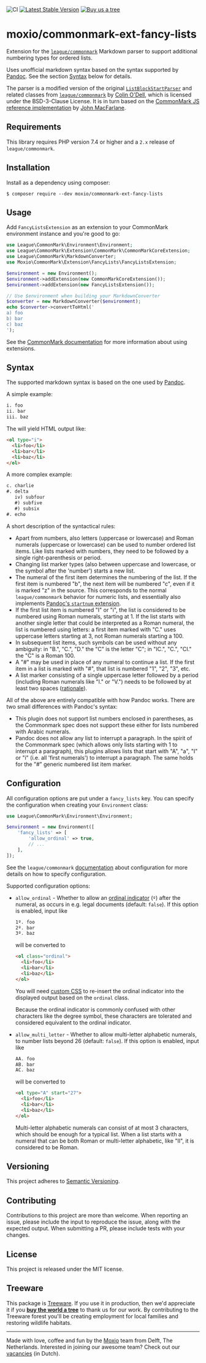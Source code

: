 ![CI](https://github.com/Moxio/commonmark-ext-fancy-lists/workflows/CI/badge.svg)
[![Latest Stable Version](https://poser.pugx.org/moxio/commonmark-ext-fancy-lists/v/stable)](https://packagist.org/packages/moxio/commonmark-ext-fancy-lists)
[![Buy us a tree](https://img.shields.io/badge/Treeware-%F0%9F%8C%B3-lightgreen)](https://plant.treeware.earth/Moxio/commonmark-ext-fancy-lists)

moxio/commonmark-ext-fancy-lists
================================
Extension for the [`league/commonmark`](https://github.com/thephpleague/commonmark)
Markdown parser to support additional numbering types for ordered lists.

Uses unofficial markdown syntax based on the syntax supported by
[Pandoc](https://pandoc.org/MANUAL.html#extension-fancy_lists). See the
section [Syntax](#syntax) below for details.

The parser is a modified version of the original [`ListBlockStartParser`](hhttps://github.com/thephpleague/commonmark/blob/2.3/src/Extension/CommonMark/Parser/Block/ListBlockStartParser.php)
and related classes from [`league/commonmark`](https://github.com/thephpleague/commonmark)
by [Colin O'Dell](https://github.com/colinodell), which is licensed
under the BSD-3-Clause License. It is in turn based on the
[CommonMark JS reference implementation](https://github.com/jgm/commonmark.js)
by [John MacFarlane](https://github.com/jgm).


Requirements
------------
This library requires PHP version 7.4 or higher and a `2.x` release of
`league/commonmark`.

Installation
------------
Install as a dependency using composer:
```
$ composer require --dev moxio/commonmark-ext-fancy-lists
```

Usage
-----
Add `FancyListsExtension` as an extension to your CommonMark environment
instance and you're good to go:
```php
use League\CommonMark\Environment\Environment;
use League\CommonMark\Extension\CommonMark\CommonMarkCoreExtension;
use League\CommonMark\MarkdownConverter;
use Moxio\CommonMark\Extension\FancyLists\FancyListsExtension;

$environment = new Environment();
$environment->addExtension(new CommonMarkCoreExtension());
$environment->addExtension(new FancyListsExtension());

// Use $environment when building your MarkdownConverter
$converter = new MarkdownConverter($environment);
echo $converter->convertToHtml('
a) foo
b) bar
c) baz
');
```
See the [CommonMark documentation](https://commonmark.thephpleague.com/2.3/extensions/overview/#usage)
for more information about using extensions.

Syntax
------
The supported markdown syntax is based on the one used by
[Pandoc](https://pandoc.org/MANUAL.html#extension-fancy_lists).

A simple example:
```markdown
i. foo
ii. bar
iii. baz
```
The will yield HTML output like:
```html
<ol type="i">
  <li>foo</li>
  <li>bar</li>
  <li>baz</li>
</ol>
```

A more complex example:
```markdown
c. charlie
#. delta
   iv) subfour
   #) subfive
   #) subsix
#. echo
```

A short description of the syntactical rules:

* Apart from numbers, also letters (uppercase or lowercase) and
  Roman numerals (uppercase or lowercase) can be used to number
  ordered list items. Like lists marked with numbers, they need to
  be followed by a single right-parenthesis or period.
* Changing list marker types (also between uppercase and lowercase,
  or the symbol after the 'number') starts a new list.
* The numeral of the first item determines the numbering of the list.
  If the first item is numbered "b", the next item will be numbered
  "c", even if it is marked "z" in the source. This corresponds to
  the normal `league/commonmark` behavior for numeric lists, and
  essentially also implements [Pandoc's `startnum` extension](https://pandoc.org/MANUAL.html#extension-fancy_lists).
* If the first list item is numbered "I" or "i", the list is considered
  to be numbered using Roman numerals, starting at 1. If the list
  starts with another single letter that could be interpreted as a
  Roman numeral, the list is numbered using letters: a first item
  marked with "C." uses uppercase letters starting at 3, not Roman
  numerals starting a 100.
* In subsequent list items, such symbols can be used without any
  ambiguity: in "B.", "C.", "D." the "C" is the letter "C"; in
  "IC.", "C.", "CI." the "C" is a Roman 100.
* A "#" may be used in place of any numeral to continue a list. If
  the first item in a list is marked with "#", that list is numbered
  "1", "2", "3", etc.
* A list marker consisting of a single uppercase letter followed by
  a period (including Roman numerals like "I." or "V.") needs to be
  followed by at least two spaces ([rationale](https://pandoc.org/MANUAL.html#fn1)).

All of the above are entirely compatible with how Pandoc works. There
are two small differences with Pandoc's syntax:

* This plugin does not support list numbers enclosed in parentheses,
  as the Commonmark spec does not support these either for lists
  numbered with Arabic numerals.
* Pandoc does not allow any list to interrupt a paragraph. In the
  spirit of the Commonmark spec (which allows only lists starting
  with 1 to interrupt a paragraph), this plugins allows lists that
  start with "A", "a", "I" or "i" (i.e. all 'first numerals') to
  interrupt a paragraph. The same holds for the "#" generic numbered
  list item marker.

Configuration
-------------
All configuration options are put under a `fancy_lists` key. You can
specify the configuration when creating your `Environment` class:
```php
use League\CommonMark\Environment\Environment;

$environment = new Environment([
    'fancy_lists' => [
        'allow_ordinal' => true,
        // ...
    ],
]);
```

See the `league/commonmark` [documentation](https://commonmark.thephpleague.com/2.3/configuration/)
about configuration for more details on how to specify configuration.

Supported configuration options:

* `allow_ordinal` - Whether to allow an [ordinal indicator](https://en.wikipedia.org/wiki/Ordinal_indicator)
  (`º`) after the numeral, as occurs in e.g. legal documents (default: `false`). If this option is enabled,
  input like
  ```markdown
  1º. foo
  2º. bar
  3º. baz
  ```
  will be converted to
  ```html
  <ol class="ordinal">
    <li>foo</li>
    <li>bar</li>
    <li>baz</li>
  </ol>
  ```
  You will need [custom CSS](https://codepen.io/MoxioHD/pen/GRrjpRb) to re-insert the ordinal indicator
  into the displayed output based on the `ordinal` class.

  Because the ordinal indicator is commonly confused with other characters like the degree symbol, these
  characters are tolerated and considered equivalent to the ordinal indicator.
* `allow_multi_letter` - Whether to allow multi-letter alphabetic numerals, to number lists beyond 26
  (default: `false`). If this option is enabled,
  input like
  ```markdown
  AA. foo
  AB. bar
  AC. baz
  ```
  will be converted to
  ```html
  <ol type="A" start="27">
    <li>foo</li>
    <li>bar</li>
    <li>baz</li>
  </ol>
  ```
  Multi-letter alphabetic numerals can consist of at most 3 characters, which should be enough for a
  typical list. When a list starts with a numeral that can be both Roman or multi-letter alphabetic,
  like "II", it is considered to be Roman.

Versioning
----------
This project adheres to [Semantic Versioning](http://semver.org/).

Contributing
------------
Contributions to this project are more than welcome. When reporting an issue,
please include the input to reproduce the issue, along with the expected
output. When submitting a PR, please include tests with your changes.

License
-------
This project is released under the MIT license.

Treeware
--------
This package is [Treeware](https://treeware.earth/). If you use it in production,
then we'd appreciate it if you [**buy the world a tree**](https://plant.treeware.earth/Moxio/commonmark-ext-fancy-lists)
to thank us for our work. By contributing to the Treeware forest you'll be creating
employment for local families and restoring wildlife habitats.

---
Made with love, coffee and fun by the [Moxio](https://www.moxio.com) team from
Delft, The Netherlands. Interested in joining our awesome team? Check out our
[vacancies](https://werkenbij.moxio.com/) (in Dutch).
